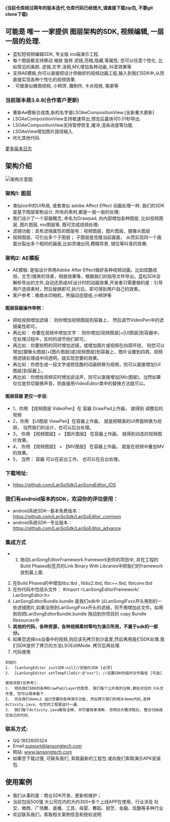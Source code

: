 #### (当前仓库经过两年的版本迭代,仓库代码已经很大,请直接下载zip包, 不要git clone下载)

## 可能是 唯一 一家提供 图层架构的SDK, 视频编辑, 一层 一层的处理.

*  蓝松短视频编辑SDK, 专业版 ios端演示工程.  
*  每个图层都支持移动 缩放 旋转 滤镜,亮暗,隐藏,等属性; 您可以任意个性化. 比如常见的美颜, 滤镜,文字,涂鸦,MV,增加各种动画, 抖音效果等
*  支持AE模板,你可以直接把设计师做好的视频动画工程,输入到我们SDK中,从而直接实现各种个性化的视频效果.
* . 可做类似微商视频, 小柿饼, 趣制作, 卡点视频, 美册等

 ### 当前版本是3.6.8(合作客户更新)
- 重新Ae模板合成类,新的名字是LSOAeCompositionView.[全新重大更新]
- LSOAeCompositionView支持极速导出,预览后最快可0.01秒导出.
- LSOAeCompositionView支持暂停恢复,缓冲,渲染进度等功能.
- LSOAeView增加图片路径输入.
- 优化其他代码.


[更多版本日志](https://github.com/LanSoSdk/LanSongEditor_IOS/blob/master/%E7%89%88%E6%9C%AC%E6%9B%B4%E6%96%B0%E8%AE%B0%E5%BD%95.md)

## 架构介绍
![架构示意图](https://github.com/LanSoSdk/LanSoEditor_advance/blob/master/SDK%E6%9E%B6%E6%9E%84%E5%9B%BE%E7%89%87.png)
### 架构1: 图层
*   类似ios中的UI布局, 或者类似 adobe Affect Effect 动画处理一样, 我们的SDK是基于图层架构设计, 所有的素材,都是一层一层的处理;
*   我们设计了一个容器概念, 命名为Drawpad, 向内部增加各种图层, 比如视频图层, 图片图层, mv图层等, 既可完成视频处理;
*   滤镜功能：具有滤镜属性的图层有：视频图层，图片图层，摄像头图层
*   视频图层，可引出多个子图层； 子图层是克隆当前画面， 从而实现同一个画面分裂出多个相同的画面,比如灵魂出窍,模糊背景, 错位等抖音的效果;

### 架构2: AE模板

*   AE模板:  是指设计师用Adobe After Effect做好各种视频动画，比如炫酷视频，文艺/搞笑的场景，相册效果等，根据我们的指导文件导出。蓝松SDK会解析导出的文件,自动还原成AE设计时的动画效果,开发者只需要做的是：引导用户选择素材，然后替换即可,执行后，即可得到用户自己的效果。
*   客户参考：微商水印相机，熊猫动态壁纸,小柿饼等

#### 图层容器操作举例：
*   把给视频增加滤镜： 则你增加视频图层到容器上， 然后调节VideoPen中的滤镜属性即可。
*   再比如： 你要在视频中增加文字： 则你增加[视频图层]+[UI图层]到容器中，在处理过程中，实时的调节他们即可。
*   再比如：你要拍照的同时增加滤镜，或增加图片或视频在四周环绕， 则您可以增加[摄像头图层]+[图片图层]或[视频图层]到容器上，图片设置到四周，视频用滤镜处理成中间透明，就实现您要的效果。
*   再比如：你想生成一段文字或把炫酷的动画转换为视频，则可以直接增加[UI图层]到容器上。
*   再比如：你想给视频实时增加说话声，则可以直接增加[Mic图层]，当然如果仅仅是剪切替换声音，则直接用VideoEditor类中的替换方法就可以。


#### 图层容器 更仅一步说:
* 1，你用 【视频图层 VideoPen】在 容器 DrawPad上作画， 就得到 调整后的视频
* 2，你用 【UI图层  ViewPen】在容器上作画， 就是把精美的UI界面转换为视频， 当然我们的设计，也可以后台处理。
* 3， 你用 【视频图层】+ 【图片图层】 在容器上作画， 就得到动态的视频图片效果。
* 4， 你用  【视频图层】 + 【MV图层】 在容器上作画， 就是在视频中叠加MV的效果。
* 5， 当然： 容器 可以在前台工作， 也可以在后台处理。




### 下载地址: 
*  https://github.com/LanSoSdk/LanSongEditor_IOS

### 我们有android版本的SDK，欢迎你的评估使用：
*	android系统SDK--基本免费版本：https://github.com/LanSoSdk/LanSoEditor_common
*	android系统SDK--专业版本：https://github.com/LanSoSdk/LanSoEditor_advance

### 集成方式
- 1. 拖动LanSongEditorFramework.framework到你的项目中, 并在工程的Build Phases标签页的Link Binary With Libraries中把我们的framework放到最上面.
2. 在Build Phases的<Link Binary With Libraries>中增加libz.tbd , libbz2.tbd, libc++.tbd, libiconv.tbd
3. 在你代码中包括头文件： #import <LanSongEditorFramework/ LanSongEditor.h>
4. LanSongEditorBundle.bundle 是我们sdk中 以LanSongIFxxx开头用到的一些滤镜图片,如果没用到LanSongIFxxx开头的滤镜，则不用增加此文件。如用到则把LanSongEditorBundle.bundle 拖动到你项目的 copy Bundle Resources中
5. **其他的代码，各种资源，各种视频素材等均为演示所用，不属于sdk的一部分。**
6. 如果您选择ios设备中的视频,则应该先拷贝到沙盒里,然后再用我们SDK处理.我们SDK提供了拷贝的方法LSOEditMode. 拷贝后再处理.
7. 代码使用
 ```
初始化
 1.  [LanSongEditor initSDK:nil]//初始化SDK [必须]
 2.  [LanSongEditor setTempFileDir:@"xxx"]; //设置SDK的临时文件路径 [可选]

使用流程[仅参考]:
 1.  明白我们SDK的各种DrawPad/Layer的意思. 我们每个公开类的注释,都在对应的.h头文件里, 您可以简单看下.
 2.  先在我们demo上 运行您要的各种演示功能, 然后拷贝我们的相关demo代码,各种Activity.java, 在您的工程里运行一遍.
 3.  我们每个Activity.java都有注释, 并尽量简单清晰. 您明白大概流程后, 整合归纳成您自己的代码. 
 ```
### 联系方式:
*   QQ 1852600324 
*   Email:support@lansongtech.com
*   网站: www.lansongtech.com
*  如果您下载过慢, 可联系我们, 索取最新的工程包 或向我们索取演示APK安装包.

## 使用案例
*   我们从事的是：商业SDK开发、更新和维护；
*   当前包括500强 大公司在内的大约300+多个上线APP在使用，行业涉及 社交、微商、广场舞、直播、工具、母婴、舞蹈、厨艺、金融、炫酷等多种行业
*   欢迎联系我们，索取相关案例信息和授权说明
